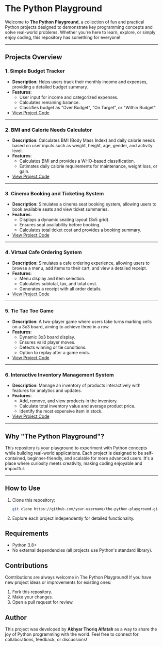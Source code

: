 # The Python Playground

Welcome to **The Python Playground**, a collection of fun and practical Python projects designed to demonstrate key programming concepts and solve real-world problems. Whether you're here to learn, explore, or simply enjoy coding, this repository has something for everyone!

---

## Projects Overview

### 1. Simple Budget Tracker
- **Description**: Helps users track their monthly income and expenses, providing a detailed budget summary.
- **Features**:
  - User input for income and categorized expenses.
  - Calculates remaining balance.
  - Classifies budget as "Over Budget", "On Target", or "Within Budget".
- [View Project Code](./simple_budget_tracker.py)

---

### 2. BMI and Calorie Needs Calculator
- **Description**: Calculates BMI (Body Mass Index) and daily calorie needs based on user inputs such as weight, height, age, gender, and activity level.
- **Features**:
  - Calculates BMI and provides a WHO-based classification.
  - Estimates daily calorie requirements for maintenance, weight loss, or gain.
- [View Project Code](./bmi_calorie_calculator.py)

---

### 3. Cinema Booking and Ticketing System
- **Description**: Simulates a cinema seat booking system, allowing users to book available seats and view ticket summaries.
- **Features**:
  - Displays a dynamic seating layout (3x5 grid).
  - Ensures seat availability before booking.
  - Calculates total ticket cost and provides a booking summary.
- [View Project Code](./cinema_booking_system.py)

---

### 4. Virtual Cafe Ordering System
- **Description**: Simulates a cafe ordering experience, allowing users to browse a menu, add items to their cart, and view a detailed receipt.
- **Features**:
  - Menu display and item selection.
  - Calculates subtotal, tax, and total cost.
  - Generates a receipt with all order details.
- [View Project Code](./virtual_cafe_system.py)

---

### 5. Tic Tac Toe Game
- **Description**: A two-player game where users take turns marking cells on a 3x3 board, aiming to achieve three in a row.
- **Features**:
  - Dynamic 3x3 board display.
  - Ensures valid player moves.
  - Detects winning or tie conditions.
  - Option to replay after a game ends.
- [View Project Code](./tic_tac_toe.py)

---

### 6. Interactive Inventory Management System
- **Description**: Manage an inventory of products interactively with features for analytics and updates.
- **Features**:
  - Add, remove, and view products in the inventory.
  - Calculate total inventory value and average product price.
  - Identify the most expensive item in stock.
- [View Project Code](./interactive_inventory_system.py)

---


## Why "The Python Playground"?

This repository is your playground to experiment with Python concepts while building real-world applications. Each project is designed to be self-contained, beginner-friendly, and scalable for more advanced users. It's a place where curiosity meets creativity, making coding enjoyable and impactful.

---

## How to Use

1. Clone this repository:
   ```bash
   git clone https://github.com/your-username/the-python-playground.git
   ```
2. Explore each project independently for detailed functionality.

## Requirements
- Python 3.8+
- No external dependencies (all projects use Python's standard library).

## Contributions
Contributions are always welcome in The Python Playground! If you have new project ideas or improvements for existing ones:

1. Fork this repository.
2. Make your changes.
3. Open a pull request for review.

## Author
This project was developed by **Akhyar Thoriq Alfatah** as a way to share the joy of Python programming with the world. Feel free to connect for collaborations, feedback, or discussions!
